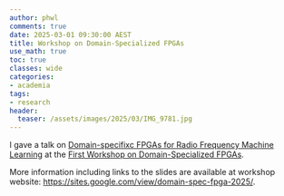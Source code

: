 ```yaml
---
author: phwl
comments: true
date: 2025-03-01 09:30:00 AEST
title: Workshop on Domain-Specialized FPGAs
use_math: true
toc: true
classes: wide
categories:
- academia
tags:
- research
header:
  teaser: /assets/images/2025/03/IMG_9781.jpg
---
```


I gave a talk on [Domain-specifixc FPGAs for Radio Frequency Machine Learning](https://phwl.org/talks#1-mar-2025-invited-talk) at the [First Workshop on Domain-Specialized FPGAs](https://www.isfpga.org/workshops-tutorials/#w1).

More information including links to the slides are available at workshop website: <https://sites.google.com/view/domain-spec-fpga-2025/>. 

